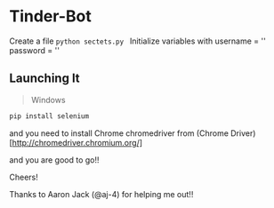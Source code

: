 # Tinder-Bot

Create a file ```python sectets.py ```
Initialize variables with 
  username = ''
  password = ''

## Launching It
> Windows
```cmd
pip install selenium
```
and 
you need to install Chrome chromedriver from (Chrome Driver)[http://chromedriver.chromium.org/]

and you are good to go!!

Cheers!

Thanks to Aaron Jack (@aj-4) for helping me out!!
